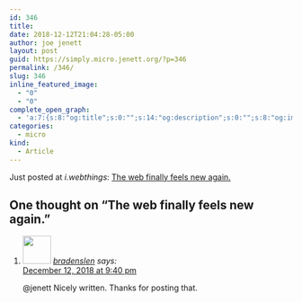 ```yaml
---
id: 346
title: 
date: 2018-12-12T21:04:28-05:00
author: joe jenett
layout: post
guid: https://simply.micro.jenett.org/?p=346
permalink: /346/
slug: 346
inline_featured_image:
  - "0"
  - "0"
complete_open_graph:
  - 'a:7:{s:8:"og:title";s:0:"";s:14:"og:description";s:0:"";s:8:"og:image";s:0:"";s:7:"og:type";s:0:"";s:12:"twitter:card";s:7:"summary";s:19:"twitter:description";s:0:"";s:15:"twitter:creator";s:0:"";}'
categories:
  - micro
kind:
  - Article
---
```

Just posted at _i.webthings_: [The web finally feels new again.](https://iwebthings.joejenett.com/the_web_finally_feels_new_again/ "The web finally feels new again.")

<h2 id="comments-title">One thought on “<span>The web finally feels new again.</span>”		</h2>


<ol class="commentlist">
<li class="comment even thread-even depth-1 u-comment h-cite h-entry p-comment" id="li-comment-343">
<article id="comment-343" class="comment " itemprop="comment" itemscope="" itemtype="http://schema.org/Comment">
<footer>
<address class="comment-author p-author author vcard hcard h-card" itemprop="creator" itemscope="" itemtype="http://schema.org/Person">
<img alt="" src="https://micro.blog/bradenslen/avatar.jpg" srcset="https://micro.blog/bradenslen/avatar.jpg 2x" class="avatar avatar-50 photo avatar-default local-avatar u-photo" itemprop="image" loading="lazy" width="50" height="50">				<cite class="fn p-name" itemprop="name"><a href="https://micro.blog/bradenslen" rel="external nofollow ugc" class="u-url url">bradenslen</a></cite> <span class="says">says:</span>					</address>
<!-- .comment-author .vcard -->

<div class="comment-meta commentmetadata">
<a href="https://micro.blog/bradenslen/1381569"><time class="updated published dt-updated dt-published" datetime="2018-12-12T21:40:56-05:00" itemprop="datePublished dateModified dateCreated">
December 12, 2018 at 9:40 pm						</time></a>
</div>
<!-- .comment-meta .commentmetadata -->
</footer>

<div class="comment-content e-content p-summary p-name" itemprop="text name description">
<p><a title="micro.blog/jenett no longer exists" rel="nofollow ugc">@jenett</a> Nicely written.  Thanks for posting that.</p></div></article></li></ol>